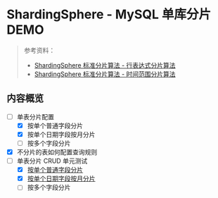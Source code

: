 # ShardingSphere - MySQL 单库分片 DEMO

> 参考资料：
> - [ShardingSphere 标准分片算法 - 行表达式分片算法](https://shardingsphere.apache.org/document/5.5.0/cn/user-manual/common-config/builtin-algorithm/sharding/#行表达式分片算法)
> - [ShardingSphere 标准分片算法 - 时间范围分片算法](https://shardingsphere.apache.org/document/5.5.0/cn/user-manual/common-config/builtin-algorithm/sharding/#时间范围分片算法)

## 内容概览

- [ ] 单表分片配置
    - [x] 按单个普通字段分片
    - [x] 按单个日期字段按月分片
    - [ ] 按多个字段分片
- [x] 不分片的表如何配置查询规则
- [ ] 单表分片 CRUD 单元测试
    - [x] [按单个普通字段分片](./src/test/java/org/shiloh/single/SingleTableNormalColumnShardingTests.java)
    - [x] [按单个日期字段按月分片](./src/test/java/org/shiloh/single/SingleTableDateColumnShardingTests.java)
    - [ ] 按多个字段分片